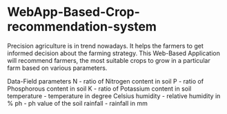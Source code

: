 # WebApp-Based-Crop-recommendation-system
Precision agriculture is in trend nowadays. It helps the farmers to get informed decision about the farming strategy.
This Web-Based Application will recommend farmers, the most suitable crops to grow in a particular farm based on various parameters.

Data-Field parameters
N - ratio of Nitrogen content in soil
P - ratio of Phosphorous content in soil
K - ratio of Potassium content in soil
temperature - temperature in degree Celsius
humidity - relative humidity in %
ph - ph value of the soil
rainfall - rainfall in mm


